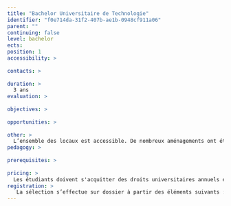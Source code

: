 ```yaml
---
title: "Bachelor Universitaire de Technologie"
identifier: "f0e714da-31f2-407b-ae1b-0948cf911a06"
parent: ""
continuing: false
level: bachelor
ects: 
position: 1
accessibility: >
   
contacts: >
   
duration: >
  3 ans 
evaluation: >
   
objectives: >
   
opportunities: >
   
other: >
  L’ensemble des locaux est accessible. De nombreux aménagements ont été réalisés afin de faciliter l’accès des étudiants en situation de handicap moteur dans l’université. Il en va de même pour les équipements sanitaires.<br><br>  <strong>Accompagnement et aménagement des études</strong><br><br> Le Pôle Handicap de l'Université Bordeaux Montaigne a pour mission d'accueillir et d'accompagner dans leurs études les étudiants en situation de handicap.<br><br>Il assure ainsi le suivi des étudiants qui rencontrent des besoins spécifiques permanents, liés à un handicap ou à une maladie invalidante.<br><br> Ses actions tournent autour de trois grands axes : préparer l'arrivée à l'université des élèves handicapés en relation avec les personnes ressources de l'enseignement secondaire, accueillir et accompagner les étudiants handicapés tout au long de leur parcours universitaire, préparer avec eux leur insertion professionnelle.<br><br>Plus d'informations sur le site de l'université  →  <a href="https://etu.u-bordeaux-montaigne.fr/fr/etudes-et-scolarite/handicap.html">Handicap</a><br><br>  
pedagogy: >
   
prerequisites: >
   
pricing: >
  Les étudiants doivent s'acquitter des droits universitaires annuels et justifier d'une assurance responsabilité civile.<br>Plus d’informations dans la rubrique Scolarité. 
registration: >
   La sélection s’effectue sur dossier à partir des éléments suivants : cursus scolaire/universitaire, parcours comportant les éventuelles expériences pré-professionnelles, projet de formation motivé, réponses aux six questions complémentaires.<br><br>Pour postuler au sein de l’IUT, vous devez saisir vos vœux sur la plateforme Parcoursup.<br>Plus d’informations → Être candidat·e<br>Veuillez vous référer au calendrier Parcoursup pour prendre connaissance des dates des différentes étapes de candidature.  
---
```



